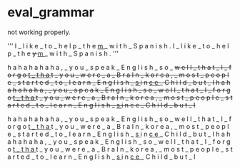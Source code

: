 # eval_grammar

not working properly.

'''
I _ l i k e _ t o _ h e l p _ t h e <ins> m </ins> _ w i t h _ S p a n i s h .
I _ l i k e _ t o _ h e l p _ t h e <del> y </del> <ins> m </ins> _ w i t h _ S p a n i s h .
'''


h a h a h a h a h a , _ y o u _ s p e a k _ E n g l i s h _ s o _ <del> w e l l <del>_ t h a t _ I _ f o r g o <ins> t _ t h a </ins> t _ y o u _ w e r e _ a _ B r a
I n _ k o r e a , _ m o s t _ p e o p l e _ s t a r t e d _ t o _ l e a r n _ E n g l i s h _ <ins> s </ins> i n <ins> c e </ins> _ C h i l d _ b u t _ I
h a h a h a h a h a , _ y o u _ s p e a k _ E n g l i s h _ s o _ <del> w e l l <del>_ t h a t _ I _ f o r g o <ins> t _ t h a </ins> t _ y o u _ w e r e _ a _ B r a
I n _ k o r e a , _ m o s t _ p e o p l e _ s t a r t e d _ t o _ l e a r n _ E n g l i s h _ <ins> s </ins> i n c e  _ C h i l d _ b u t _ I

h a h a h a h a h a , _ y o u _ s p e a k _ E n g l i s h _ s o _ w e l l _ t h a t _ I _ f o r g o <ins> t _ t h a </ins> t _ y o u _ w e r e _ a _ B r a
I n _ k o r e a , _ m o s t _ p e o p l e _ s t a r t e d _ t o _ l e a r n _ E n g l i s h _ <ins> s </ins> i n <ins> c e </ins> _ C h i l d _ b u t _ I
h a h a h a h a h a , _ y o u _ s p e a k _ E n g l i s h _ s o _  w e l l _ t h a t _ I _ f o r g o <ins> t _ t h a </ins> t _ y o u _ w e r e _ a _ B r a
I n _ k o r e a , _ m o s t _ p e o p l e _ s t a r t e d _ t o _ l e a r n _ E n g l i s h _ <ins> s </ins> i n <ins> c e </ins> _ C h i l d _ b u t _ I